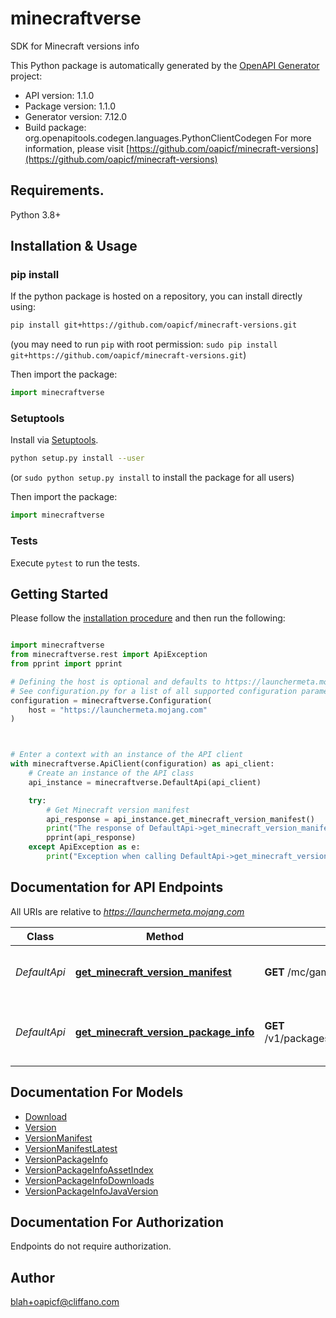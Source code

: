 # minecraftverse
SDK for Minecraft versions info

This Python package is automatically generated by the [OpenAPI Generator](https://openapi-generator.tech) project:

- API version: 1.1.0
- Package version: 1.1.0
- Generator version: 7.12.0
- Build package: org.openapitools.codegen.languages.PythonClientCodegen
For more information, please visit [https://github.com/oapicf/minecraft-versions](https://github.com/oapicf/minecraft-versions)

## Requirements.

Python 3.8+

## Installation & Usage
### pip install

If the python package is hosted on a repository, you can install directly using:

```sh
pip install git+https://github.com/oapicf/minecraft-versions.git
```
(you may need to run `pip` with root permission: `sudo pip install git+https://github.com/oapicf/minecraft-versions.git`)

Then import the package:
```python
import minecraftverse
```

### Setuptools

Install via [Setuptools](http://pypi.python.org/pypi/setuptools).

```sh
python setup.py install --user
```
(or `sudo python setup.py install` to install the package for all users)

Then import the package:
```python
import minecraftverse
```

### Tests

Execute `pytest` to run the tests.

## Getting Started

Please follow the [installation procedure](#installation--usage) and then run the following:

```python

import minecraftverse
from minecraftverse.rest import ApiException
from pprint import pprint

# Defining the host is optional and defaults to https://launchermeta.mojang.com
# See configuration.py for a list of all supported configuration parameters.
configuration = minecraftverse.Configuration(
    host = "https://launchermeta.mojang.com"
)



# Enter a context with an instance of the API client
with minecraftverse.ApiClient(configuration) as api_client:
    # Create an instance of the API class
    api_instance = minecraftverse.DefaultApi(api_client)

    try:
        # Get Minecraft version manifest
        api_response = api_instance.get_minecraft_version_manifest()
        print("The response of DefaultApi->get_minecraft_version_manifest:\n")
        pprint(api_response)
    except ApiException as e:
        print("Exception when calling DefaultApi->get_minecraft_version_manifest: %s\n" % e)

```

## Documentation for API Endpoints

All URIs are relative to *https://launchermeta.mojang.com*

Class | Method | HTTP request | Description
------------ | ------------- | ------------- | -------------
*DefaultApi* | [**get_minecraft_version_manifest**](docs/DefaultApi.md#get_minecraft_version_manifest) | **GET** /mc/game/version_manifest.json | Get Minecraft version manifest
*DefaultApi* | [**get_minecraft_version_package_info**](docs/DefaultApi.md#get_minecraft_version_package_info) | **GET** /v1/packages/{packageId}/{versionId}.json | Get Minecraft version package info


## Documentation For Models

 - [Download](docs/Download.md)
 - [Version](docs/Version.md)
 - [VersionManifest](docs/VersionManifest.md)
 - [VersionManifestLatest](docs/VersionManifestLatest.md)
 - [VersionPackageInfo](docs/VersionPackageInfo.md)
 - [VersionPackageInfoAssetIndex](docs/VersionPackageInfoAssetIndex.md)
 - [VersionPackageInfoDownloads](docs/VersionPackageInfoDownloads.md)
 - [VersionPackageInfoJavaVersion](docs/VersionPackageInfoJavaVersion.md)


<a id="documentation-for-authorization"></a>
## Documentation For Authorization

Endpoints do not require authorization.


## Author

blah+oapicf@cliffano.com


